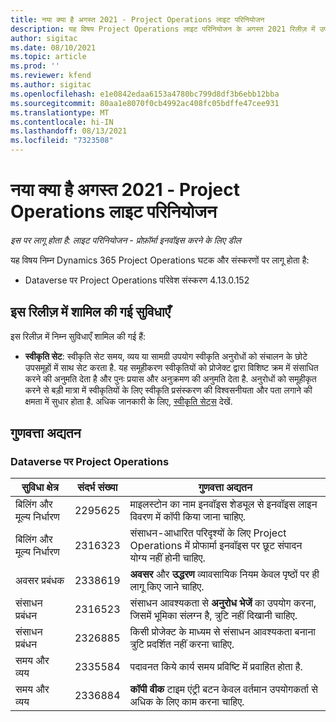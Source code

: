 ```yaml
---
title: नया क्या है अगस्त 2021 - Project Operations लाइट परिनियोजन
description: यह विषय Project Operations लाइट परिनियोजन के अगस्त 2021 रिलीज़ में उपलब्ध गुणवत्ता अद्यतनों के बारे में जानकारी प्रदान करता है.
author: sigitac
ms.date: 08/10/2021
ms.topic: article
ms.prod: ''
ms.reviewer: kfend
ms.author: sigitac
ms.openlocfilehash: e1e0842edaa6153a4780bc799d8df3b6ebb12bba
ms.sourcegitcommit: 80aa1e8070f0cb4992ac408fc05bdffe47cee931
ms.translationtype: MT
ms.contentlocale: hi-IN
ms.lasthandoff: 08/13/2021
ms.locfileid: "7323508"
---
```

# <a name="whats-new-august-2021---project-operations-lite-deployment"></a>नया क्या है अगस्त 2021 - Project Operations लाइट परिनियोजन

_इस पर लागू होता है: लाइट परिनियोजन - प्रोफ़ॉर्मा इनवॉइस करने के लिए डील_

यह विषय निम्न Dynamics 365 Project Operations घटक और संस्करणों पर लागू होता है:

  - Dataverse पर Project Operations परिवेश संस्करण 4.13.0.152

## <a name="features-included-in-this-release"></a>इस रिलीज़ में शामिल की गई सुविधाएँ

इस रिलीज़ में निम्न सुविधाएँ शामिल की गई हैं:

- **स्वीकृति सेट**: स्वीकृति सेट समय, व्यय या सामग्री उपयोग स्वीकृति अनुरोधों को संचालन के छोटे उपसमूहों में साथ सेट करता है. यह समूहीकरण स्वीकृतियों को प्रोजेक्ट द्वारा विशिष्ट क्रम में संसाधित करने की अनुमति देता है और पुनः प्रयास और अनुक्रमण की अनुमति देता है. अनुरोधों को समूहीकृत करने से बड़ी मात्रा में स्वीकृतियों के लिए स्वीकृति प्रसंस्करण की विश्वसनीयता और पता लगाने की क्षमता में सुधार होता है. अधिक जानकारी के लिए, [स्वीकृति सेट्स](../../approvals/approval-sets.md) देखें.

## <a name="quality-updates"></a>गुणवत्ता अद्यतन

### <a name="project-operations-on-dataverse"></a>Dataverse पर Project Operations

| **सुविधा क्षेत्र** | **संदर्भ संख्या** | **गुणवत्ता अद्यतन** |
| --- | --- | --- |
| बिलिंग और मूल्य निर्धारण | 2295625 | माइलस्टोन का नाम इनवॉइस शेड्यूल से इनवॉइस लाइन विवरण में कॉपी किया जाना चाहिए. |
| बिलिंग और मूल्य निर्धारण | 2316323 | संसाधन-आधारित परिदृश्यों के लिए Project Operations में प्रोफार्मा इनवॉइस पर छूट संपादन योग्य नहीं होनी चाहिए. |
|  अवसर प्रबंधक | 2338619 | **अवसर** और **उद्धरण** व्यावसायिक नियम केवल पृष्ठों पर ही लागू किए जाने चाहिए. |
| संसाधन प्रबंधन | 2316523 | संसाधन आवश्यकता से **अनुरोध भेजें** का उपयोग करना, जिसमें भूमिका संलग्न है, त्रुटि नहीं दिखानी चाहिए. |
| संसाधन प्रबंधन | 2326885 | किसी प्रोजेक्ट के माध्यम से संसाधन आवश्यकता बनाना त्रुटि प्रदर्शित नहीं करना चाहिए. |
| समय और व्यय | 2335584 | पदावनत किये कार्य समय प्रविष्टि में प्रवाहित होता है. |
| समय और व्यय | 2336884 | **कॉपी वीक** टाइम एंट्री बटन केवल वर्तमान उपयोगकर्ता से अधिक के लिए काम करना चाहिए. |
